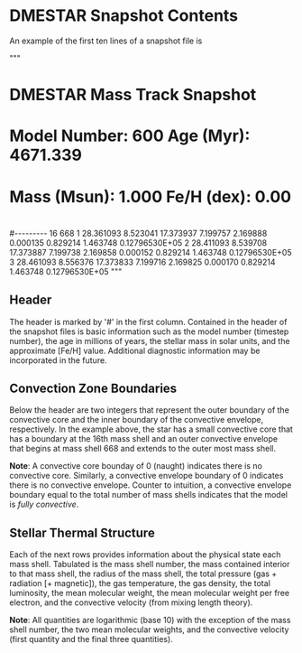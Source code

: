 # DMESTAR Snapshot Contents

An example of the first ten lines of a snapshot file is

"""
# DMESTAR Mass Track Snapshot
#
# Model Number:    600  Age (Myr):   4671.339
#  Mass (Msun):  1.000 Fe/H (dex):   0.00
#
#---------
   16  668
    1 28.361093  8.523041 17.373937  7.199757  2.169888  0.000135  0.829214  1.463748  0.12796530E+05
    2 28.411093  8.539708 17.373887  7.199738  2.169858  0.000152  0.829214  1.463748  0.12796530E+05
    3 28.461093  8.556376 17.373833  7.199716  2.169825  0.000170  0.829214  1.463748  0.12796530E+05
"""

## Header

The header is marked by '#' in the first column. Contained in the header of the snapshot files is basic information such as the model number (timestep number), the age in millions of years, the stellar mass in solar units, and the approximate [Fe/H] value. Additional diagnostic information may be incorporated in the future.

## Convection Zone Boundaries

Below the header are two integers that represent the outer boundary of the convective core and the inner boundary of the convective envelope, respectively. In the example above, the star has a small convective core that has a boundary at the 16th mass shell and an outer convective envelope that begins at mass shell 668 and extends to the outer most mass shell.

__Note__: A convective core bounday of 0 (naught) indicates there is no convective core. Similarly, a convective envelope boundary of 0 indicates there is no convective envelope. Counter to intuition, a convective envelope boundary equal to the total number of mass shells indicates that the model is _fully convective_.

## Stellar Thermal Structure

Each of the next rows provides information about the physical state each mass shell. Tabulated is the mass shell number, the mass contained interior to that mass shell, the radius of the mass shell, the total pressure (gas + radiation [+ magnetic]), the gas temperature, the gas density, the total luminosity, the mean molecular weight, the mean molecular weight per free electron, and the convective velocity (from mixing length theory).

__Note__: All quantities are logarithmic (base 10) with the exception of the mass shell number, the two mean molecular weights, and the convective velocity (first quantity and the final three quantities).

